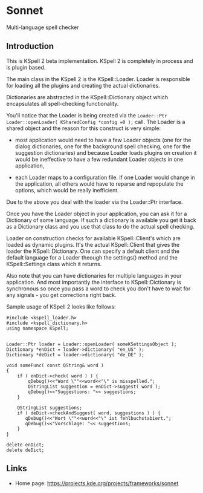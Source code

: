 # Sonnet

Multi-language spell checker

## Introduction

This is KSpell 2 beta implementation. KSpell 2 is completely in
process and is plugin based.

The main class in the KSpell 2 is the KSpell::Loader. Loader is
responsible for loading all the plugins and creating the actual
dictionaries.

Dictionaries are abstracted in the KSpell::Dictionary object which
encapsulates all spell-checking functionality.

You'll notice that the Loader is being created via the 
`Loader::Ptr Loader::openLoader( KSharedConfig *config =0 );`
call. The Loader is a shared object and the reason for this construct
is very simple:

- most application would need to have a few Loader objects (one for
the dialog dictionaries, one for the background spell checking, one
for the suggestion dictionaries) and because Loader loads plugins on
creation it would be ineffective to have a few redundant Loader
objects in one application,

- each Loader maps to a configuration file. If one Loader would change
in the application, all others would have to reparse and repopulate
the options, which would be really inefficient.

Due to the above you deal with the loader via the Loader::Ptr
interface.

Once you have the Loader object in your application, you can ask it
for a Dictionary of some language. If such a dictionary is available
you get it back as a Dictionary class and you use that class to do the
actual spell checking.

Loader on construction checks for available KSpell::Client's which are
loaded as dynamic plugins. It's the actual KSpell::Client that gives
the loader the KSpell::Dictionary.
One can specify a default client and the default language for a Loader
theough the settings() method and the KSpell::Settings class which it
returns.

Also note that you can have dictionaries for multiple languages in
your application.
And most importantly the interface to KSpell::Dictionary is
synchronous so once you pass a word to check you don't have to wait
for any signals - you get corrections right back.

Sample usage of KSpell 2 looks like follows:

    #include <kspell_loader.h>
    #include <kspell_dictionary.h>
    using namespace KSpell;


    Loader::Ptr loader = Loader::openLoader( someKSettingsObject );
    Dictionary *enDict = loader->dictionary( "en_US" );
    Dictionary *deDict = loader->dictionary( "de_DE" );

    void someFunc( const QString& word )
    {
        if ( enDict->check( word ) ) {
            qDebug()<<"Word \""<<word<<"\" is misspelled.";
            QStringList suggestion = enDict->suggest( word );	
            qDebug()<<"Suggestions: "<< suggestions;
        }

        QStringList suggestions;
        if ( deDict->checkAndSuggest( word, suggestions ) ) {
           qDebug()<<"Wort \""<<word<<"\" ist fehlbuchstabiert.";
           qDebug()<<"Vorschlage: "<< suggestions;
        }
    }

    delete enDict;
    delete deDict;

## Links

- Home page: <https://projects.kde.org/projects/frameworks/sonnet>
